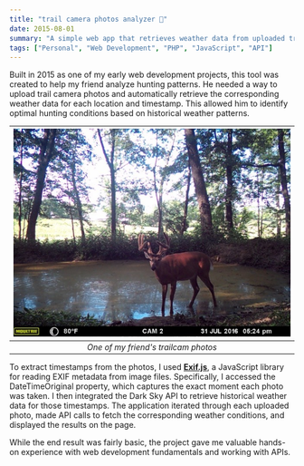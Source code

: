 ```yaml
---
title: "trail camera photos analyzer 🦌"
date: 2015-08-01
summary: "A simple web app that retrieves weather data from uploaded trail camera photos to help identify optimal hunting conditions."
tags: ["Personal", "Web Development", "PHP", "JavaScript", "API"]
---
```


Built in 2015 as one of my early web development projects, this tool was created to help my friend analyze hunting patterns. He needed a way to upload trail camera photos and automatically retrieve the corresponding weather data for each location and timestamp. This allowed him to identify optimal hunting conditions based on historical weather patterns.

| ![example trailcam photo](trailcam.jpg) |
| :--: |
| *One of my friend's trailcam photos* |

To extract timestamps from the photos, I used **[Exif.js](https://github.com/exif-js/exif-js)**, a JavaScript library for reading EXIF metadata from image files. Specifically, I accessed the DateTimeOriginal property, which captures the exact moment each photo was taken.
I then integrated the Dark Sky API to retrieve historical weather data for those timestamps. The application iterated through each uploaded photo, made API calls to fetch the corresponding weather conditions, and displayed the results on the page.

While the end result was fairly basic, the project gave me valuable hands-on experience with web development fundamentals and working with APIs.
